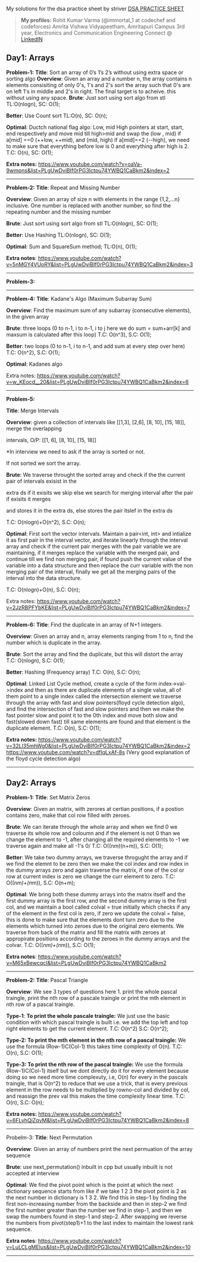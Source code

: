 My solutions for the dsa practice sheet by striver
[DSA PRACTICE SHEET](https://docs.google.com/document/d/1SM92efk8oDl8nyVw8NHPnbGexTS9W-1gmTEYfEurLWQ/edit)

> **My profiles:** 
> Rohit Kumar Varma (@immortal_1 at codechef and codeforces)
Amrita Vishwa Vidyapeetham, Amritapuri Campus
3rd year, Electronics and Communication Engineering
Connect @ [LinkedIN](https://www.linkedin.com/in/rohit-kumar-varma-8b880b1b9/)

Day1: Arrays
---
**Problem-1:**
**Title**: Sort an array of 0’s 1’s 2’s without using extra space or sorting algo 
**Overview**: Given an array and a number n, the array contains n elements consisiting of only 0's, 1's and 2's
sort the array such that 0's are on left 1's in middle and 2's in right. The final target is to acheive.
this without using any space.
**Brute**: Just sort using sort algo from stl
TL:O(nlogn), SC: O(1);

**Better**: Use Count sort
TL:O(n), SC: O(n);

**Optimal**: Ductch national flag algo: Low, mid High pointers at start, start, end respectively and 
move mid till high>mid and swap the (low , mid) if a[mid] ==0 (++low, ++mid), 
and (mid, high) if a[mid]==2 (--high), we need to make sure that everything before low is 0 and 
everything after high is 2.
T.C: O(n), SC: O(1);

**Extra notes:**
https://www.youtube.com/watch?v=oaVa-9wmpns&list=PLgUwDviBIf0rPG3Ictpu74YWBQ1CaBkm2&index=2

---

**Problem-2:**
**Title**: Repeat and Missing Number 

**Overview**: Given an array of size n with elements in the range {1,2,...n} inclusive. One number is replaced
with another number, so find the repeating number and the missing number

**Brute**: Just sort using sort algo from stl
TL:O(nlogn), SC: O(1);

**Better**: Use Hashing
TL:O(nlogn), SC: O(1);

**Optimal**: Sum and SquareSum method;
TL:O(n), O(1);

**Extra notes**: https://www.youtube.com/watch?v=5nMGY4VUoRY&list=PLgUwDviBIf0rPG3Ictpu74YWBQ1CaBkm2&index=3

---

**Problem-3:**

---

**Problem-4:**
**Title**: Kadane's Algo (Maximum Subarray Sum)

**Overview**: Find the maximum sum of any subarray (consecutive elements), in the given array

**Brute**: three loops (0 to n-1, i to n-1, i to j here we do sum = sum+arr[k] and maxsum is calculated after this loop)
T.C: O(n^3), S.C: O(1);

**Better**: two loops (0 to n-1, i to n-1, and add sum at every step over here)
T.C: O(n^2), S.C: O(1);

**Optimal**: Kadanes algo

Extra notes: https://www.youtube.com/watch?v=w_KEocd__20&list=PLgUwDviBIf0rPG3Ictpu74YWBQ1CaBkm2&index=6

---
**Problem-5:**

**Title**: Merge Intervals

**Overview**: given a collection of intervals like [[1,3], [2,6], [8, 10], [15, 18]], merge the overlapping

intervals, O/P: [[1, 6], [8, 10], [15, 18]]

*In interview we need to ask if the array is sorted or not.

If not sorted we sort the array.

**Brute**: We traverse throught the sorted array and check if the the current pair of intervals exisist in the

extra ds if it exisits we skip else we search for merging interval after the pair if exisits it merges

and stores it in the extra ds, else stores the pair itslef in the extra ds

T.C: O(nlogn)+O(n^2), S.C: O(n);

**Optimal**: First sort the vector intervals. Maintain a pair<int, int> and intialize it as first pair in the interval vector, and iterate linearly through the interval array and check if the current pair merges with the pair variable we are maintaining, if it merges replace the variable with the merged pair, and continue till we find non merging
pair, if found push the current value of the variable into a data structure and then replace the curr variable
with the non merging pair of the interval, finally we get all the merging pairs of the interval into the data structure.

T.C: O(nlogn)+O(n), S.C: O(n);

Extra notes: https://www.youtube.com/watch?v=2JzRBPFYbKE&list=PLgUwDviBIf0rPG3Ictpu74YWBQ1CaBkm2&index=7

---
**Problem-6:**
**Title**: Find the duplicate in an array of N+1 integers.

**Overview**: Given an array and n, array elements ranging from 1 to n, find the number which is duplicate in the array.

**Brute**: Sort the array and find the duplicate, but this will distort the array
T.C: O(nlogn), S.C: O(1);

**Better**: Hashing (Frequency array)
T.C: O(n), S.C: O(n);

**Optimal**: Linked List Cycle method, create a cycle of the form index->val->index and then as there are duplicate elements of a single value, all of them point to a single index called the intersection element we traverse through the array with fast and slow pointers(floyd cycle detection algo), and find the intersection of fast and slow pointers and then we make the fast pointer slow and point it to the 0th index and move both slow and fast(slowed down fast) till same elements are found and that element is the duplicate element.
T.C: O(n), S.C: O(1);

**Extra notes:**
https://www.youtube.com/watch?v=32Ll35mhWg0&list=PLgUwDviBIf0rPG3Ictpu74YWBQ1CaBkm2&index=2
https://www.youtube.com/watch?v=dfIqLxAf-8s (Very good explanation of the floyd cycle detection algo)

---

Day2: Arrays
---
**Problem-1:**
**Title**: Set Matrix Zeros 

**Overview**: Given an matrix, with zerores at certian positions, if a postion contains zero, make that col
row filled with zeroes. 

**Brute**: We can iterate through the whole array and when we find 0 we traverse its whole row and coloumn and
if the element is not 0 than we change the element to -1, after changing all the required elements to -1
we traverse again and make all -1's 0/
T.C: O((n*m)*(n+m)), S.C: O(1);

**Better**: We take two dummy arrays, we traverse throgught the array and if we find the elemnt to be zero
then we make the col index and row index in the dummy arrays zero and again traverse the matrix, if
one of the col or row at current index is zero we change the curr element to zero.
T.C: O((n*m)+(n*m)), S.C: O(n+m);

**Optimal**: We bring both these dummy arrays into the matrix itself and the first dummy array is the first
row, and the second dummy array is the first col, and we maintain a bool called colval = true initially
which checks if any of the element in the first col is zero, if zero we update the colval = false, this
is done to make sure that the elements dont turn zero due to the elements which turned into zeroes due to
the original zero elements. We traverse from back of the matrix and fill the matrix with zeroes at 
appropirate positions according to the zeroes in the dummy arrays and the colvar.
T.C: O((n*m)+(n*m)), S.C: O(1);

**Extra notes**: https://www.youtube.com/watch?v=M65xBewcqcI&list=PLgUwDviBIf0rPG3Ictpu74YWBQ1CaBkm2

---

**Problem-2:**
**Title**: Pascal Triangle 

**Overview**: We see 3 types of questions here 1. print the whole pascal traingle, print the nth row of a 
pascale traingle or print the mth element in nth row of a pascal traingle.

**Type-1**: **To print the whole pascale traingle:** We just use the basic condition with which pascal traingle
is built i.e. we add the top left and top right elements to get the current element.
T.C: O(n^2) 
S.C: O(n^2);

**Type-2: To print the mth element in the nth row of a pascal traingle:** We use the formula (Row-1)C(Col-1)
this takes time complexity of O(n).
T.C: O(n), S.C: O(1); 

**Type-3: To print the nth row of the pascal traingle:** We use the formula (Row-1)C(Col-1) itself but we 
dont directly do it for every element because doing so we need more time complexuty, i.e, O(n) for every
in the pascals traingle, that is O(n^2) to reduce that we use a trick, that is every previous element
in the row needs to be multiplied by rowno-col and divided by col, and reassign the prev val this makes
the time complexity linear time. 
T.C: O(n), S.C: O(n);

**Extra notes:** https://www.youtube.com/watch?v=6FLvhQjZqvM&list=PLgUwDviBIf0rPG3Ictpu74YWBQ1CaBkm2&index=8

---

Probelm-3:
**Title**: Next Permutation 

**Overview**: Given an array of numbers print the next permuation of the array sequence

**Brute**: use next_permutation() inbuilt in cpp but usually inbuilt is not accepted at interview

**Optimal**: We find the pivot point which is the point at which the next dictionary sequence starts from
like if we take 1 2 3 the pivot point is 2 as the next number in dictionary is 1 3 2. We find this in step-1
by finding the first non-increasing number from the backside and then in step-2 we find the first number
greater than the number we find in step-1, and then we swap the numbers found in step-1 and step-2.
After swapping we reverse the numbers from pivot(step1)+1 to the last index to maintain the lowest rank
sequence.

**Extra notes**: https://www.youtube.com/watch?v=LuLCLgMElus&list=PLgUwDviBIf0rPG3Ictpu74YWBQ1CaBkm2&index=10

---
